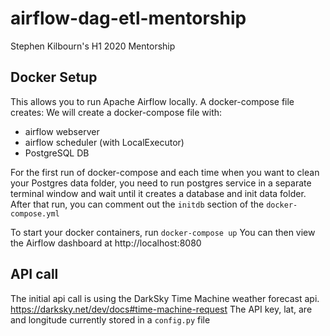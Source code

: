 # airflow-dag-etl-mentorship
Stephen Kilbourn's H1 2020 Mentorship


## Docker Setup
This allows you to run Apache Airflow locally. A docker-compose file creates:
We will create a docker-compose file with:
- airflow webserver
- airflow scheduler (with LocalExecutor)
- PostgreSQL DB

For the first run of docker-compose and each time when you want to clean your Postgres data folder, you need to run postgres service in a separate terminal window and wait until it creates a database and init data folder.
After that run, you can comment out the `initdb` section of the `docker-compose.yml`

To start your docker containers, run `docker-compose up`
You can then view the Airflow dashboard at http://localhost:8080

## API call
The initial api call is using the DarkSky Time Machine weather forecast api.
https://darksky.net/dev/docs#time-machine-request
The API key, lat,  are and longitude currently stored in a `config.py` file

